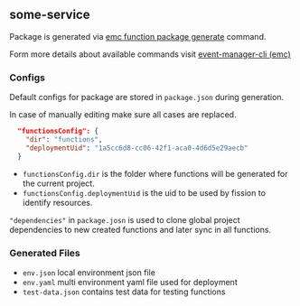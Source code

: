 ## some-service
Package is generated via [emc function package generate](https://github.com/dasmeta/event-manager-cli#emc-function-package-generate-name) command.

Form more details about available commands visit [event-manager-cli (emc)](https://github.com/dasmeta/event-manager-cli#commands)

### Configs
Default configs for package are stored in `package.json` during generation.

In case of manually editing make sure all cases are replaced.
```json
  "functionsConfig": {
    "dir": "functions",
    "deploymentUid": "1a5cc6d8-cc06-42f1-aca0-4d6d5e29aecb"
  }
```
- `functionsConfig.dir` is the folder where functions will be generated for the current project.
- `functionsConfig.deploymentUid` is the uid to be used by fission to identify resources.

`"dependencies"` in `package.josn` is used to clone global project dependencies to new created functions and later sync in all functions.

### Generated Files
- `env.json` local environment json file
- `env.yaml` multi environment yaml file used for deployment
- `test-data.json` contains test data for testing functions